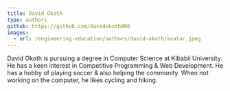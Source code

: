 ```yaml
---
title: David Okoth
type: authors
github: https://github.com/davidokoth006
images:
  - url: /engineering-education/authors/david-okoth/avatar.jpeg 
---
```

 David Okoth is pursuing a degree in Computer Science at Kibabii University. He has a keen interest in Competitive Programming & Web Development. He has a hobby of playing soccer & also helping the community. When not working on the computer, he likes cycling and hiking.

